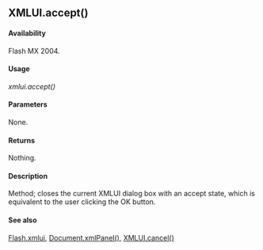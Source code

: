 ## XMLUI.accept()

#### Availability

Flash MX 2004.

#### Usage

*xmlui.accept()*

#### Parameters

None.

#### Returns

Nothing.

#### Description

Method; closes the current XMLUI dialog box with an accept state, which is equivalent to the user clicking the OK button.

#### See also

[Flash.xmlui](../Flash_object/Flash81.md), [Document.xmlPanel()](../Document_object/Document6198.md), [XMLUI.cancel()](../XMLUI_object/XMLUI1.md)
